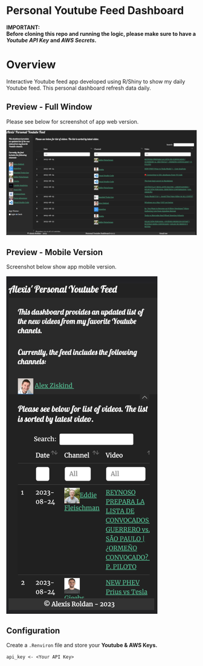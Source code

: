 # Personal Youtube Feed Dashboard

**IMPORTANT:**
<br>
**Before cloning this repo and running the logic, please make sure to have a *Youtube API Key* and *AWS Secrets*.**

# Overview
Interactive Youtube feed app developed using R/Shiny to show my daily Youtube feed. This personal dashboard refresh data daily.

## Preview - Full Window
<!-- <img src="figs/GTP_Assistant_Shiny_App.png" alt="GTP Example Full"> -->
Please see below for screenshot of app web version.

![Personal Youtube Feed Dashboard - Web Version](figs/personal_yt_dashboard_web.png)

## Preview - Mobile Version
Screenshot below show app mobile version.
<br>
<br>
<img width="400px" src="figs/personal_yt_dashboard_mobile.png" alt="Personal Youtube Feed Dashboard - Mobile Version">

## Configuration
Create a `.Renviron` file and store your **Youtube & AWS Keys.**
```shell
api_key <- <Your API Key>
```
